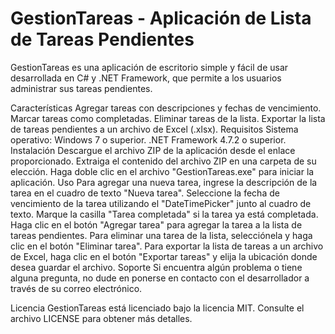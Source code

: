 # GestionTareas - Aplicación de Lista de Tareas Pendientes
GestionTareas es una aplicación de escritorio simple y fácil de usar desarrollada en C# y .NET Framework, que permite a los usuarios administrar sus tareas pendientes.

Características
Agregar tareas con descripciones y fechas de vencimiento.
Marcar tareas como completadas.
Eliminar tareas de la lista.
Exportar la lista de tareas pendientes a un archivo de Excel (.xlsx).
Requisitos
Sistema operativo: Windows 7 o superior.
.NET Framework 4.7.2 o superior.
Instalación
Descargue el archivo ZIP de la aplicación desde el enlace proporcionado.
Extraiga el contenido del archivo ZIP en una carpeta de su elección.
Haga doble clic en el archivo "GestionTareas.exe" para iniciar la aplicación.
Uso
Para agregar una nueva tarea, ingrese la descripción de la tarea en el cuadro de texto "Nueva tarea".
Seleccione la fecha de vencimiento de la tarea utilizando el "DateTimePicker" junto al cuadro de texto.
Marque la casilla "Tarea completada" si la tarea ya está completada.
Haga clic en el botón "Agregar tarea" para agregar la tarea a la lista de tareas pendientes.
Para eliminar una tarea de la lista, selecciónela y haga clic en el botón "Eliminar tarea".
Para exportar la lista de tareas a un archivo de Excel, haga clic en el botón "Exportar tareas" y elija la ubicación donde desea guardar el archivo.
Soporte
Si encuentra algún problema o tiene alguna pregunta, no dude en ponerse en contacto con el desarrollador a través de su correo electrónico.

Licencia
GestionTareas está licenciado bajo la licencia MIT. Consulte el archivo LICENSE para obtener más detalles.
